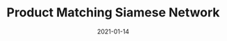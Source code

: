 ---
layout: project
type: project
image: images/product-matching-siamese.png
title: Product Matching Siamese Network
projecturl: https://github.com/rpnugroho/product-matching-siamese
permalink: projects/product-matching-siamese
# All dates must be YYYY-MM-DD format!
date: 2021-01-14
labels:
  - TensorFlow
summary: Multiple input siamese network using image and title pairs to predict if they are the same or different products.
---